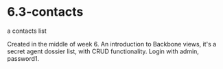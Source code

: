 # 6.3-contacts
a contacts list

Created in the middle of week 6. An introduction to Backbone views, it's a secret agent dossier list, with CRUD functionality. 
Login with admin, password1. 
